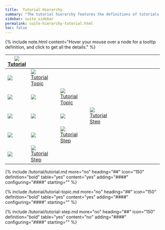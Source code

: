 ```yaml
---
title:  Tutorial Hierarchy
summary: "The tutorial hierarchy features the definitions of tutorials."
sidebar: suite_sidebar
permalink: suite-hierarchy-tutorial.html
toc: false
---
```


{% include note.html content="Hover your mouse over a node for a tooltip definition, and click to get all the details." %}

<table class='hierarchyTable'><thead><tr><th><a href='#tutorial' data-toggle='tooltip' data-original-title='{{site.data.tutorial.tutorial}}'><img src='images/icons/nodes/png50/tutorial.png' /><br />Tutorial</a></th><th></th><th></th><th></th><th></th><th></th><th></th><th></th><th></th><th></th><th></th><th></th><th></th></tr></thead><tbody>
<tr><td><img src='images/icons/various/png/tree-connector-fork.png' /></td><td><a href='#tutorial-topic' data-toggle='tooltip' data-original-title='{{site.data.tutorial.tutorial_topic}}'><img src='images/icons/nodes/png50/tutorial-topic.png' /><br />Tutorial Topic</a></td><td></td><td></td><td></td><td></td><td></td><td></td><td></td><td></td><td></td><td></td><td></td></tr>
<tr><td><img src='images/icons/various/png/tree-connector-line.png' /></td><td><img src='images/icons/various/png/tree-connector-fork.png' /></td><td><a href='#tutorial-topic' data-toggle='tooltip' data-original-title='{{site.data.tutorial.tutorial_topic}}'><img src='images/icons/nodes/png50/tutorial-topic.png' /><br />Tutorial Topic</a></td><td></td><td></td><td></td><td></td><td></td><td></td><td></td><td></td><td></td><td></td></tr>
<tr><td><img src='images/icons/various/png/tree-connector-line.png' /></td><td><img src='images/icons/various/png/tree-connector-line.png' /></td><td><img src='images/icons/various/png/tree-connector-elbow.png' /></td><td><a href='#tutorial-step' data-toggle='tooltip' data-original-title='{{site.data.tutorial.tutorial_step}}'><img src='images/icons/nodes/png50/tutorial-step.png' /><br />Tutorial Step</a></td><td></td><td></td><td></td><td></td><td></td><td></td><td></td><td></td><td></td></tr>
<tr><td><img src='images/icons/various/png/tree-connector-line.png' /></td><td><img src='images/icons/various/png/tree-connector-elbow.png' /></td><td><a href='#tutorial-step' data-toggle='tooltip' data-original-title='{{site.data.tutorial.tutorial_step}}'><img src='images/icons/nodes/png50/tutorial-step.png' /><br />Tutorial Step</a></td><td></td><td></td><td></td><td></td><td></td><td></td><td></td><td></td><td></td><td></td></tr>
<tr><td><img src='images/icons/various/png/tree-connector-elbow.png' /></td><td><a href='#tutorial-step' data-toggle='tooltip' data-original-title='{{site.data.tutorial.tutorial_step}}'><img src='images/icons/nodes/png50/tutorial-step.png' /><br />Tutorial Step</a></td><td></td><td></td><td></td><td></td><td></td><td></td><td></td><td></td><td></td><td></td><td></td></tr></tbody></table>


{% include /tutorial/tutorial.md more="no" heading="##" icon="150" definition="bold" table="yes" content="yes" adding="####" configuring="####" starting="" %}

{% include /tutorial/tutorial-topic.md more="no" heading="##" icon="150" definition="bold" table="yes" content="yes" adding="####" configuring="####" starting="" %}

{% include /tutorial/tutorial-step.md more="no" heading="##" icon="150" definition="bold" table="yes" content="no" adding="####" configuring="####" starting="" %}

